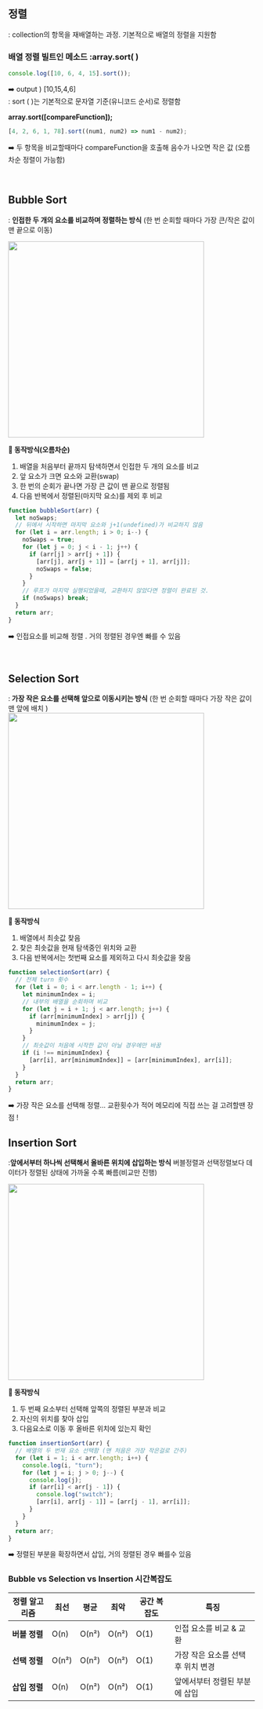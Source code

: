 ## 정렬

: collection의 항목을 재배열하는 과정. 기본적으로 배열의 정렬을 지원함

### <b>배열 정렬 빌트인 메소드 :array.sort( )</b>

```javascript
console.log([10, 6, 4, 15].sort());
```

➡️ output ) [10,15,4,6] </br>
: sort ( )는 기본적으로 문자열 기준(유니코드 순서)로 정렬함

<b>array.sort([compareFunction]);</b>

```javascript
[4, 2, 6, 1, 78].sort((num1, num2) => num1 - num2);
```

➡️ 두 항목을 비교할때마다 compareFunction을 호출해 음수가 나오면 작은 값 (오름차순 정렬이 가능함)

</br>

## Bubble Sort

: <b>인접한 두 개의 요소를 비교하며 정렬하는 방식</b>
(한 번 순회할 때마다 가장 큰/작은 값이 맨 끝으로 이동)

<img src="https://visual-sort-pink.vercel.app/images/bubble2.gif" width="400px">

<b>📌 동작방식(오름차순)</b><br/>

1. 배열을 처음부터 끝까지 탐색하면서 인접한 두 개의 요소를 비교
2. 앞 요소가 크면 요소와 교환(swap)
3. 한 번의 순회가 끝나면 가장 큰 값이 맨 끝으로 정렬됨
4. 다음 반복에서 정렬된(마지막 요소)를 제외 후 비교

```javascript
function bubbleSort(arr) {
  let noSwaps;
  // 뒤에서 시작하면 마지막 요소와 j+1(undefined)가 비교하지 않음
  for (let i = arr.length; i > 0; i--) {
    noSwaps = true;
    for (let j = 0; j < i - 1; j++) {
      if (arr[j] > arr[j + 1]) {
        [arr[j], arr[j + 1]] = [arr[j + 1], arr[j]];
        noSwaps = false;
      }
    }
    // 루프가 마지막 실행되었을때, 교환하지 않았다면 정렬이 완료된 것.
    if (noSwaps) break;
  }
  return arr;
}
```

➡️ 인접요소를 비교해 정렬 . 거의 정렬된 경우엔 빠를 수 있음

</br>

## Selection Sort

:<b> 가장 작은 요소를 선택해 앞으로 이동시키는 방식</b>
(한 번 순회할 때마다 가장 작은 값이 맨 앞에 배치 )</br>
<img src= "https://visual-sort-pink.vercel.app/images/bubble2.gif" width ="400px">

<b>📌 동작방식</b><br/>

1. 배열에서 최솟값 찾음
2. 찾은 최솟값을 현재 탐색중인 위치와 교환
3. 다음 반복에서는 첫번째 요소를 제외하고 다시 최솟값을 찾음

```javascript
function selectionSort(arr) {
  // 전체 turn 횟수
  for (let i = 0; i < arr.length - 1; i++) {
    let minimumIndex = i;
    // 내부의 배열을 순회하며 비교
    for (let j = i + 1; j < arr.length; j++) {
      if (arr[minimumIndex] > arr[j]) {
        minimumIndex = j;
      }
    }
    // 최솟값이 처음에 시작한 값이 아닐 경우에만 바꿈
    if (i !== minimumIndex) {
      [arr[i], arr[minimumIndex]] = [arr[minimumIndex], arr[i]];
    }
  }
  return arr;
}
```

➡️ 가장 작은 요소를 선택해 정렬... 교환횟수가 적어 메모리에 직접 쓰는 걸 고려할땐 장점 !

## Insertion Sort

:<b>앞에서부터 하나씩 선택해서 올바른 위치에 삽입하는 방식</b>
버블정렬과 선택정렬보다 데이터가 정렬된 상태에 가까울 수록 빠름(비교만 진행)</br>

<img src="https://miro.medium.com/v2/resize:fit:1102/1*qc-KD7DII1K097jnvOWqsg.gif" width="400px">

<b>📌 동작방식</b><br/>

1. 두 번째 요소부터 선택해 앞쪽의 정렬된 부분과 비교
2. 자신의 위치를 찾아 삽입
3. 다음요소로 이동 후 올바른 위치에 있는지 확인

```javascript
function insertionSort(arr) {
  // 배열의 두 번재 요소 선택함 (맨 처음은 가장 작은걸로 간주)
  for (let i = 1; i < arr.length; i++) {
    console.log(i, "turn");
    for (let j = i; j > 0; j--) {
      console.log(j);
      if (arr[i] < arr[j - 1]) {
        console.log("switch");
        [arr[i], arr[j - 1]] = [arr[j - 1], arr[i]];
      }
    }
  }
  return arr;
}
```

➡️ 정렬된 부분을 확장하면서 삽입, 거의 정렬된 경우 빠를수 있음

### Bubble vs Selection vs Insertion 시간복잡도

| 정렬 알고리즘 | 최선  | 평균  | 최악  | 공간 복잡도 | 특징                               |
| ------------- | ----- | ----- | ----- | ----------- | ---------------------------------- |
| **버블 정렬** | O(n)  | O(n²) | O(n²) | O(1)        | 인접 요소를 비교 & 교환            |
| **선택 정렬** | O(n²) | O(n²) | O(n²) | O(1)        | 가장 작은 요소를 선택 후 위치 변경 |
| **삽입 정렬** | O(n)  | O(n²) | O(n²) | O(1)        | 앞에서부터 정렬된 부분에 삽입      |
